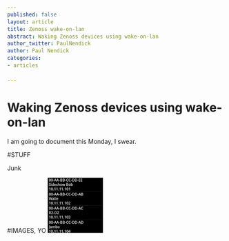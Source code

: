 ```yaml
---
published: false
layout: article
title: Zenoss wake-on-lan
abstract: Waking Zenoss devices using wake-on-lan
author_twitter: PaulNendick
author: Paul Nendick
categories:
- articles

---
```


# Waking Zenoss devices using wake-on-lan

I am going to document this Monday, I swear.

#STUFF

Junk

#IMAGES, YO
![WOL icon](/assets/images/wol-icon.jpg)